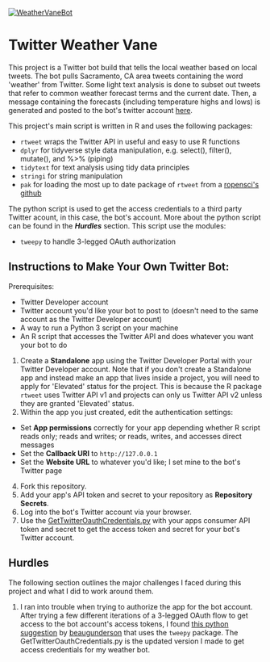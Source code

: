 [![WeatherVaneBot](https://github.com/ColinJoMurphy/TwitterWeatherVane/actions/workflows/WeatherVaneBot.yml/badge.svg)](https://github.com/ColinJoMurphy/TwitterWeatherVane/actions/workflows/WeatherVaneBot.yml)

# Twitter Weather Vane

This project is a Twitter bot build that tells the local weather based on local tweets. The bot pulls Sacramento, CA area tweets containing the word 'weather' from
Twitter. Some light text analysis is done to subset out tweets that refer to common weather forecast terms and the current date. Then, a message containing the
forecasts (including temperature highs and lows) is generated and posted to the bot's twitter account [here](https://twitter.com/tweet_vane). 

This project's main script is written in R and uses the following packages:
- `rtweet` wraps the Twitter API in useful and easy to use R functions
- `dplyr` for tidyverse style data manipulation, e.g. select(), filter(), mutate(), and %>% (piping)
- `tidytext` for text analysis using tidy data principles
- `stringi` for string manipulation
- `pak` for loading the most up to date package of `rtweet` from a [ropensci's github](https://github.com/ropensci/rtweet)
  
The python script is used to get the access credentials to a third party Twitter acount, in this case, the bot's account. More about the python script can be found in
the ***Hurdles*** section. This script use the modules:
- `tweepy` to handle 3-legged OAuth authorization

## Instructions to Make Your Own Twitter Bot:
Prerequisites:
- Twitter Developer account
- Twitter account you'd like your bot to post to (doesn't need to the same account as the Twitter Developer account)
- A way to run a Python 3 script on your machine
- An R script that accesses the Twitter API and does whatever you want your bot to do

1. Create a **Standalone** app using the Twitter Developer Portal with your Twitter Developer account. Note that if you don't create a Standalone app and instead make an app that lives inside a project, you will need to apply for 'Elevated' status for the project. This is because the R package `rtweet` uses Twitter API v1 and projects can only us Twitter API v2 unless they are granted 'Elevated' status.
2. Within the app you just created, edit the authentication settings:
  - Set **App permissions** correctly for your app depending whether R script reads only; reads and writes; or reads, writes, and accesses direct messages
  - Set the **Callback URI** to `http://127.0.0.1`
  - Set the **Website URL** to whatever you'd like; I set mine to the bot's Twitter page 

4. Fork this repository.
5. Add your app's API token and secret to your repository as **Repository Secrets**.
6. Log into the bot's Twitter account via your browser.
7. Use the [GetTwitterOauthCredentials.py](https://github.com/ColinJoMurphy/TwitterWeatherVane/blob/e7dab57e71c0dcb7a4bf34607d23b7024d7179f3/GetTwitterOauthCredentials.py) with your apps consumer API token and secret to get the access token and secret for your bot's Twitter account.






## Hurdles
The following section outlines the major challenges I faced during this project and what I did to work around them.

1. I ran into trouble when trying to authorize the app for the bot account. After trying a few different iterations of a 3-legged OAuth flow to get access to the bot 
account's access tokens, I found [this python suggestion](https://gist.github.com/moonmilk/035917e668872013c1bd?permalink_comment_id=1333900#gistcomment-1333900) by 
[beaugunderson](https://gist.github.com/beaugunderson) that uses the `tweepy` package. The GetTwitterOauthCredentials.py is the updated version I made to get access credentials for my weather bot.
